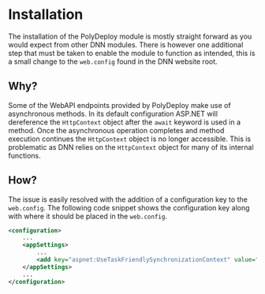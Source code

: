 # Installation
The installation of the PolyDeploy module is mostly straight forward as you would expect from other DNN modules. There is however one additional step that must be taken to enable the module to function as intended, this is a small change to the `web.config` found in the DNN website root.

## Why?
Some of the WebAPI endpoints provided by PolyDeploy make use of asynchronous methods. In its default configuration ASP.NET will dereference the `HttpContext` object after the `await` keyword is used in a method. Once the asynchronous operation completes and method execution continues the `HttpContext` object is no longer accessible. This is problematic as DNN relies on the `HttpContext` object for many of its internal functions.

## How?
The issue is easily resolved with the addition of a configuration key to the `web.config`. The following code snippet shows the configuration key along with where it should be placed in the `web.config`.

```xml
<configuration>
	...
	<appSettings>
		...
		<add key="aspnet:UseTaskFriendlySynchronizationContext" value="true" />
	</appSettings>
	...
</configuration>
```

